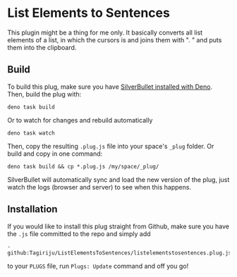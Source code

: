 # List Elements to Sentences

This plugin might be a thing for me only. It basically converts all list elements of a list, in which the cursors is and joins them with ". " and puts them into the clipboard.

## Build
To build this plug, make sure you have [SilverBullet installed with Deno](https://silverbullet.md/Install/Deno). Then, build the plug with:

```shell
deno task build
```

Or to watch for changes and rebuild automatically

```shell
deno task watch
```

Then, copy the resulting `.plug.js` file into your space's `_plug` folder. Or build and copy in one command:

```shell
deno task build && cp *.plug.js /my/space/_plug/
```

SilverBullet will automatically sync and load the new version of the plug, just watch the logs (browser and server) to see when this happens.

## Installation
If you would like to install this plug straight from Github, make sure you have the `.js` file committed to the repo and simply add

```
- github:Tagiriju/ListElementsToSentences/listelementstosentences.plug.js
```

to your `PLUGS` file, run `Plugs: Update` command and off you go!
